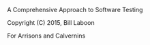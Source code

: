 A Comprehensive Approach to Software Testing

Copyright (C) 2015, Bill Laboon

For Arrisons and Calvernins